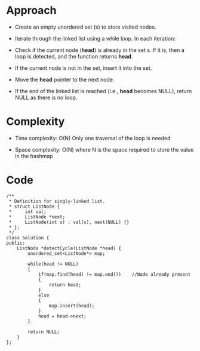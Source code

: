 # Approach
- Create an empty unordered set (s) to store visited nodes.

- Iterate through the linked list using a while loop. In each iteration:

- Check if the current node (**head**) is already in the set s. If it is, then a loop is detected, and the function returns **head**.

- If the current node is not in the set, insert it into the set.

- Move the **head** pointer to the next node.

- If the end of the linked list is reached (i.e., **head** becomes NULL), return NULL as there is no loop.


# Complexity
- Time complexity: O(N)
Only one traversal of the loop is needed

- Space complexity: O(N)
  where N is the space required to store the value in the hashmap

# Code
```
/**
 * Definition for singly-linked list.
 * struct ListNode {
 *     int val;
 *     ListNode *next;
 *     ListNode(int x) : val(x), next(NULL) {}
 * };
 */
class Solution {
public:
    ListNode *detectCycle(ListNode *head) {
        unordered_set<ListNode*> map;

        while(head != NULL)
        {
            if(map.find(head) != map.end())    //Node already present
            {
                return head;
            }
            else
            {
                map.insert(head);
            }
            head = head->next;
        }

        return NULL;
    }
};
```